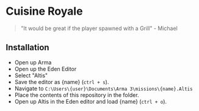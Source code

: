 # Cuisine Royale

> "It would be great if the player spawned with a Grill" - Michael

## Installation

* Open up Arma
* Open up the Eden Editor
* Select "Altis"
* Save the editor as {name} (`ctrl + s`).
* Navigate to `C:\Users\{user}\Documents\Arma 3\missions\{name}.Altis`
* Place the contents of this repository in the folder.
* Open up Altis in the Eden editor and load {name} (`ctrl + o`).

